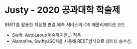 # Justy - 2020 공과대학 학술제
BERT를 활용한 지능형 판결 예측 서비스의 iOS 애플리케이션 코드

- Swift. AutoLaout(미숙하지만..) 적용
- Alamofire, SwiftyJSON을 사용해 REST방식으로 데이터 송수신.

